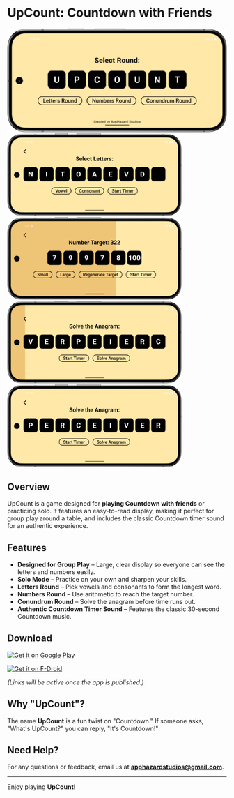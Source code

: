 # UpCount: Countdown with Friends

![UpCount App Icon](https://github.com/AppHazard-Studios/UpCount/blob/main/Screenshots/shrunk/Homescreen.jpg?raw=true)  
<img src="https://github.com/AppHazard-Studios/UpCount/blob/main/Screenshots/shrunk/Letters.jpg?raw=true" width="400" /> <img src="https://github.com/AppHazard-Studios/UpCount/blob/main/Screenshots/shrunk/Numbers.jpg?raw=true" width="400" />
<img src="https://github.com/AppHazard-Studios/UpCount/blob/main/Screenshots/shrunk/Conundrum2.jpg?raw=true" width="400" /> <img src="https://github.com/AppHazard-Studios/UpCount/blob/main/Screenshots/shrunk/Conundrum%20solved.jpg?raw=true" width="400" />

## Overview  
UpCount is a game designed for **playing Countdown with friends** or practicing solo. It features an easy-to-read display, making it perfect for group play around a table, and includes the classic Countdown timer sound for an authentic experience.

## Features  
- **Designed for Group Play** – Large, clear display so everyone can see the letters and numbers easily.  
- **Solo Mode** – Practice on your own and sharpen your skills.  
- **Letters Round** – Pick vowels and consonants to form the longest word.  
- **Numbers Round** – Use arithmetic to reach the target number.  
- **Conundrum Round** – Solve the anagram before time runs out.  
- **Authentic Countdown Timer Sound** – Features the classic 30-second Countdown music.  

## Download  

[![Get it on Google Play](https://upload.wikimedia.org/wikipedia/commons/c/cd/Get_it_on_Google_Play.svg)](https://play.google.com/store/apps/details?id=com.apphazardstudios.upcount)  

[![Get it on F-Droid](https://upload.wikimedia.org/wikipedia/commons/3/34/F-Droid-button.png)](https://f-droid.org/packages/com.apphazardstudios.upcount)  

_(Links will be active once the app is published.)_  

## Why "UpCount"?  
The name **UpCount** is a fun twist on "Countdown." If someone asks, "What's UpCount?" you can reply, "It's Countdown!"  

## Need Help?  
For any questions or feedback, email us at **apphazardstudios@gmail.com**.  

---  
Enjoy playing **UpCount**!  
